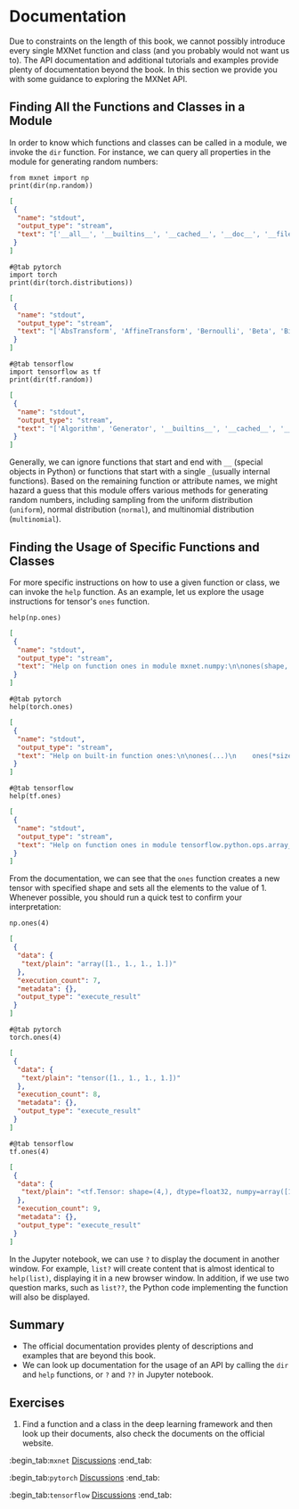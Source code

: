 # Documentation

Due to constraints on the length of this book, we cannot possibly introduce every single MXNet function and class (and you probably would not want us to). The API documentation and additional tutorials and examples provide plenty of documentation beyond the book. In this section we provide you with some guidance to exploring the MXNet API.

## Finding All the Functions and Classes in a Module

In order to know which functions and classes can be called in a module, we
invoke the `dir` function. For instance, we can query all properties in the
module for generating random numbers:

```{.python .input  n=1}
from mxnet import np
print(dir(np.random))
```

```{.json .output n=1}
[
 {
  "name": "stdout",
  "output_type": "stream",
  "text": "['__all__', '__builtins__', '__cached__', '__doc__', '__file__', '__loader__', '__name__', '__package__', '__spec__', '_mx_nd_np', 'absolute_import', 'choice', 'multinomial', 'normal', 'rand', 'randint', 'shuffle', 'uniform']\n"
 }
]
```

```{.python .input  n=2}
#@tab pytorch
import torch
print(dir(torch.distributions))
```

```{.json .output n=2}
[
 {
  "name": "stdout",
  "output_type": "stream",
  "text": "['AbsTransform', 'AffineTransform', 'Bernoulli', 'Beta', 'Binomial', 'CatTransform', 'Categorical', 'Cauchy', 'Chi2', 'ComposeTransform', 'ContinuousBernoulli', 'Dirichlet', 'Distribution', 'ExpTransform', 'Exponential', 'ExponentialFamily', 'FisherSnedecor', 'Gamma', 'Geometric', 'Gumbel', 'HalfCauchy', 'HalfNormal', 'Independent', 'Laplace', 'LogNormal', 'LogisticNormal', 'LowRankMultivariateNormal', 'LowerCholeskyTransform', 'MixtureSameFamily', 'Multinomial', 'MultivariateNormal', 'NegativeBinomial', 'Normal', 'OneHotCategorical', 'Pareto', 'Poisson', 'PowerTransform', 'RelaxedBernoulli', 'RelaxedOneHotCategorical', 'SigmoidTransform', 'SoftmaxTransform', 'StackTransform', 'StickBreakingTransform', 'StudentT', 'TanhTransform', 'Transform', 'TransformedDistribution', 'Uniform', 'VonMises', 'Weibull', '__all__', '__builtins__', '__cached__', '__doc__', '__file__', '__loader__', '__name__', '__package__', '__path__', '__spec__', 'bernoulli', 'beta', 'biject_to', 'binomial', 'categorical', 'cauchy', 'chi2', 'constraint_registry', 'constraints', 'continuous_bernoulli', 'dirichlet', 'distribution', 'exp_family', 'exponential', 'fishersnedecor', 'gamma', 'geometric', 'gumbel', 'half_cauchy', 'half_normal', 'identity_transform', 'independent', 'kl', 'kl_divergence', 'laplace', 'log_normal', 'logistic_normal', 'lowrank_multivariate_normal', 'mixture_same_family', 'multinomial', 'multivariate_normal', 'negative_binomial', 'normal', 'one_hot_categorical', 'pareto', 'poisson', 'register_kl', 'relaxed_bernoulli', 'relaxed_categorical', 'studentT', 'transform_to', 'transformed_distribution', 'transforms', 'uniform', 'utils', 'von_mises', 'weibull']\n"
 }
]
```

```{.python .input  n=3}
#@tab tensorflow
import tensorflow as tf
print(dir(tf.random))
```

```{.json .output n=3}
[
 {
  "name": "stdout",
  "output_type": "stream",
  "text": "['Algorithm', 'Generator', '__builtins__', '__cached__', '__doc__', '__file__', '__loader__', '__name__', '__package__', '__path__', '__spec__', '_sys', 'all_candidate_sampler', 'categorical', 'create_rng_state', 'experimental', 'fixed_unigram_candidate_sampler', 'gamma', 'get_global_generator', 'learned_unigram_candidate_sampler', 'log_uniform_candidate_sampler', 'normal', 'poisson', 'set_global_generator', 'set_seed', 'shuffle', 'stateless_binomial', 'stateless_categorical', 'stateless_gamma', 'stateless_normal', 'stateless_poisson', 'stateless_truncated_normal', 'stateless_uniform', 'truncated_normal', 'uniform', 'uniform_candidate_sampler']\n"
 }
]
```

Generally, we can ignore functions that start and end with `__` (special objects in Python) or functions that start with a single `_`(usually internal functions). Based on the remaining function or attribute names, we might hazard a guess that this module offers various methods for generating random numbers, including sampling from the uniform distribution (`uniform`), normal distribution (`normal`), and multinomial distribution  (`multinomial`).

## Finding the Usage of Specific Functions and Classes

For more specific instructions on how to use a given function or class, we can invoke the  `help` function. As an example, let us explore the usage instructions for tensor's `ones` function.

```{.python .input  n=4}
help(np.ones)
```

```{.json .output n=4}
[
 {
  "name": "stdout",
  "output_type": "stream",
  "text": "Help on function ones in module mxnet.numpy:\n\nones(shape, dtype=<class 'numpy.float32'>, order='C', ctx=None)\n    Return a new array of given shape and type, filled with ones.\n    This function currently only supports storing multi-dimensional data\n    in row-major (C-style).\n    \n    Parameters\n    ----------\n    shape : int or tuple of int\n        The shape of the empty array.\n    dtype : str or numpy.dtype, optional\n        An optional value type. Default is `numpy.float32`. Note that this\n        behavior is different from NumPy's `ones` function where `float64`\n        is the default value, because `float32` is considered as the default\n        data type in deep learning.\n    order : {'C'}, optional, default: 'C'\n        How to store multi-dimensional data in memory, currently only row-major\n        (C-style) is supported.\n    ctx : Context, optional\n        An optional device context (default is the current default context).\n    \n    Returns\n    -------\n    out : ndarray\n        Array of ones with the given shape, dtype, and ctx.\n    \n    Examples\n    --------\n    >>> np.ones(5)\n    array([1., 1., 1., 1., 1.])\n    \n    >>> np.ones((5,), dtype=int)\n    array([1, 1, 1, 1, 1], dtype=int64)\n    \n    >>> np.ones((2, 1))\n    array([[1.],\n           [1.]])\n    \n    >>> s = (2,2)\n    >>> np.ones(s)\n    array([[1., 1.],\n           [1., 1.]])\n\n"
 }
]
```

```{.python .input  n=5}
#@tab pytorch
help(torch.ones)
```

```{.json .output n=5}
[
 {
  "name": "stdout",
  "output_type": "stream",
  "text": "Help on built-in function ones:\n\nones(...)\n    ones(*size, out=None, dtype=None, layout=torch.strided, device=None, requires_grad=False) -> Tensor\n    \n    Returns a tensor filled with the scalar value `1`, with the shape defined\n    by the variable argument :attr:`size`.\n    \n    Args:\n        size (int...): a sequence of integers defining the shape of the output tensor.\n            Can be a variable number of arguments or a collection like a list or tuple.\n        out (Tensor, optional): the output tensor.\n        dtype (:class:`torch.dtype`, optional): the desired data type of returned tensor.\n            Default: if ``None``, uses a global default (see :func:`torch.set_default_tensor_type`).\n        layout (:class:`torch.layout`, optional): the desired layout of returned Tensor.\n            Default: ``torch.strided``.\n        device (:class:`torch.device`, optional): the desired device of returned tensor.\n            Default: if ``None``, uses the current device for the default tensor type\n            (see :func:`torch.set_default_tensor_type`). :attr:`device` will be the CPU\n            for CPU tensor types and the current CUDA device for CUDA tensor types.\n        requires_grad (bool, optional): If autograd should record operations on the\n            returned tensor. Default: ``False``.\n    \n    Example::\n    \n        >>> torch.ones(2, 3)\n        tensor([[ 1.,  1.,  1.],\n                [ 1.,  1.,  1.]])\n    \n        >>> torch.ones(5)\n        tensor([ 1.,  1.,  1.,  1.,  1.])\n\n"
 }
]
```

```{.python .input  n=6}
#@tab tensorflow
help(tf.ones)
```

```{.json .output n=6}
[
 {
  "name": "stdout",
  "output_type": "stream",
  "text": "Help on function ones in module tensorflow.python.ops.array_ops:\n\nones(shape, dtype=tf.float32, name=None)\n    Creates a tensor with all elements set to one (1).\n    \n    See also `tf.ones_like`.\n    \n    This operation returns a tensor of type `dtype` with shape `shape` and\n    all elements set to one.\n    \n    >>> tf.ones([3, 4], tf.int32)\n    <tf.Tensor: shape=(3, 4), dtype=int32, numpy=\n    array([[1, 1, 1, 1],\n           [1, 1, 1, 1],\n           [1, 1, 1, 1]], dtype=int32)>\n    \n    Args:\n      shape: A `list` of integers, a `tuple` of integers, or\n        a 1-D `Tensor` of type `int32`.\n      dtype: Optional DType of an element in the resulting `Tensor`. Default is\n        `tf.float32`.\n      name: Optional string. A name for the operation.\n    \n    Returns:\n      A `Tensor` with all elements set to one (1).\n\n"
 }
]
```

From the documentation, we can see that the `ones` function creates a new tensor with specified shape and sets all the elements to the value of 1. Whenever possible, you should run a quick test to confirm your interpretation:

```{.python .input  n=7}
np.ones(4)
```

```{.json .output n=7}
[
 {
  "data": {
   "text/plain": "array([1., 1., 1., 1.])"
  },
  "execution_count": 7,
  "metadata": {},
  "output_type": "execute_result"
 }
]
```

```{.python .input  n=8}
#@tab pytorch
torch.ones(4)
```

```{.json .output n=8}
[
 {
  "data": {
   "text/plain": "tensor([1., 1., 1., 1.])"
  },
  "execution_count": 8,
  "metadata": {},
  "output_type": "execute_result"
 }
]
```

```{.python .input  n=9}
#@tab tensorflow
tf.ones(4)
```

```{.json .output n=9}
[
 {
  "data": {
   "text/plain": "<tf.Tensor: shape=(4,), dtype=float32, numpy=array([1., 1., 1., 1.], dtype=float32)>"
  },
  "execution_count": 9,
  "metadata": {},
  "output_type": "execute_result"
 }
]
```

In the Jupyter notebook, we can use `?` to display the document in another
window. For example, `list?` will create content that is almost
identical to `help(list)`, displaying it in a new browser
window. In addition, if we use two question marks, such as
`list??`, the Python code implementing the function will also be
displayed.


## Summary

* The official documentation provides plenty of descriptions and examples that are beyond this book.
* We can look up documentation for the usage of an API by calling the `dir` and `help` functions, or `?` and `??` in Jupyter notebook.


## Exercises

1. Find a function and a class in the deep learning framework and then look up their documents, also check the documents on the official website. 

:begin_tab:`mxnet`
[Discussions](https://discuss.d2l.ai/t/38)
:end_tab:

:begin_tab:`pytorch`
[Discussions](https://discuss.d2l.ai/t/39)
:end_tab:

:begin_tab:`tensorflow`
[Discussions](https://discuss.d2l.ai/t/199)
:end_tab:

